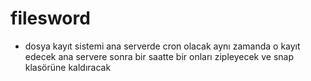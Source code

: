 # filesword

+ dosya kayıt sistemi ana serverde cron olacak aynı zamanda o kayıt edecek ana servere sonra bir saatte bir onları zipleyecek ve snap klasörüne kaldıracak
